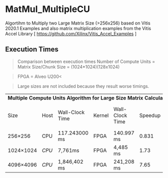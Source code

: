 # MatMul_MultipleCU
Algortihm to Multiply two Large Matrix Size (>256x256) based on Vitis 2020.1 Examples
and also matrix multiplication examples from the Vitis Accel Library [ https://github.com/Xilinx/Vitis_Accel_Examples ] 

## Execution Times

> Comparison between execution times
> Number of Compute Units = Matrix Size/Chunk Size = (1024*1024)(128x1024)

>FPGA = Alveo U200<

>Large sizes are not included because they result worse timings.
  


<table>
   <tr>
      <td colspan="8"><b>Multiple Compute Units Algorithm for Large Size Matrix Calculations</b></td>
  </tr>
    <tr>
    <td>Size</td>
    <td>Host</td>
    <td>Wall-Clock Time</td>
    <td>Kernel</td>
    <td>Wall-Clock Time</td>
    <td>Speedup</td>
    <td>Total on Chip Power</td>
    <td>BRAM Utilization</td>
  </tr>
    <tr>
      <td>256&times;256</td>
      <td>CPU</td>
      <td>117.243000 ms</td>
      <td>FPGA</td>
      <td>140.997 ms</td>
      <td>0.831</td>
      <td>x</td>
      <td>x</td>
  </tr>
  <tr>
      <td>1024&times;1024</td>
      <td><i>CPU</i></td>
      <td>7,761ms</td>
      <td>FPGA</td>
      <td>4,485 ms</td>
      <td>1.73</td>
      <td>14.107 W</td>
      <td>14%</td>
  </tr>
    <tr>
      <td>4096&times;4096</td>
      <td><i>CPU</i></td>
      <td>1,846,402 ms</td>
      <td>FPGA</td>
      <td> 241,208 ms</td>
      <td>7.65</td>
      <td>14.185 W</td>
      <td>14%</td>  
  </tr>
</table>

